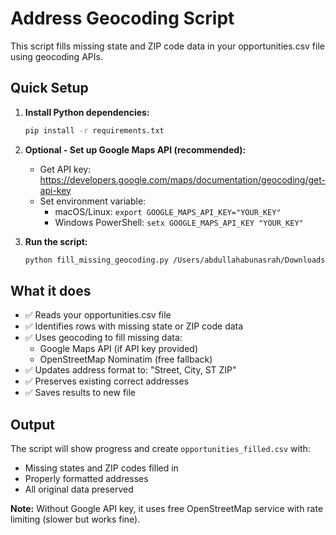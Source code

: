# Address Geocoding Script

This script fills missing state and ZIP code data in your opportunities.csv file using geocoding APIs.

## Quick Setup

1. **Install Python dependencies:**
   ```bash
   pip install -r requirements.txt
   ```

2. **Optional - Set up Google Maps API (recommended):**
   - Get API key: https://developers.google.com/maps/documentation/geocoding/get-api-key
   - Set environment variable:
     - macOS/Linux: `export GOOGLE_MAPS_API_KEY="YOUR_KEY"`
     - Windows PowerShell: `setx GOOGLE_MAPS_API_KEY "YOUR_KEY"`

3. **Run the script:**
   ```bash
   python fill_missing_geocoding.py /Users/abdullahabunasrah/Downloads/opportunities.csv opportunities_filled.csv
   ```

## What it does

- ✅ Reads your opportunities.csv file
- ✅ Identifies rows with missing state or ZIP code data
- ✅ Uses geocoding to fill missing data:
  - Google Maps API (if API key provided)
  - OpenStreetMap Nominatim (free fallback)
- ✅ Updates address format to: "Street, City, ST ZIP"
- ✅ Preserves existing correct addresses
- ✅ Saves results to new file

## Output

The script will show progress and create `opportunities_filled.csv` with:
- Missing states and ZIP codes filled in
- Properly formatted addresses
- All original data preserved

**Note:** Without Google API key, it uses free OpenStreetMap service with rate limiting (slower but works fine).